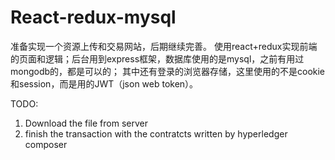 # React-redux-mysql
    
    
   准备实现一个资源上传和交易网站，后期继续完善。
   使用react+redux实现前端的页面和逻辑；后台用到express框架，数据库使用的是mysql，之前有用过mongodb的，都是可以的；
   其中还有登录的浏览器存储，这里使用的不是cookie和session，而是用的JWT（json web token）。
   
   TODO:
   1. Download the file from server
   2. finish the transaction with the contratcts written by hyperledger composer
   
